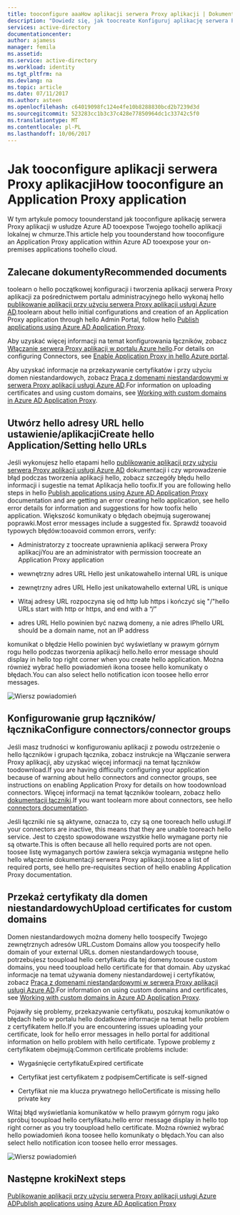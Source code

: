 ```yaml
---
title: tooconfigure aaaHow aplikacji serwera Proxy aplikacji | Dokumentacja firmy Microsoft
description: "Dowiedz się, jak toocreate Konfiguruj aplikację serwera Proxy aplikacji w kilku prostych krokach"
services: active-directory
documentationcenter: 
author: ajamess
manager: femila
ms.assetid: 
ms.service: active-directory
ms.workload: identity
ms.tgt_pltfrm: na
ms.devlang: na
ms.topic: article
ms.date: 07/11/2017
ms.author: asteen
ms.openlocfilehash: c64019098fc124e4fe10b8288830bcd2b7239d3d
ms.sourcegitcommit: 523283cc1b3c37c428e77850964dc1c33742c5f0
ms.translationtype: MT
ms.contentlocale: pl-PL
ms.lasthandoff: 10/06/2017
---
```

# <a name="how-tooconfigure-an-application-proxy-application"></a><span data-ttu-id="76fd6-103">Jak tooconfigure aplikacji serwera Proxy aplikacji</span><span class="sxs-lookup"><span data-stu-id="76fd6-103">How tooconfigure an Application Proxy application</span></span>

<span data-ttu-id="76fd6-104">W tym artykule pomocy toounderstand jak tooconfigure aplikację serwera Proxy aplikacji w usłudze Azure AD tooexpose Twojego toohello aplikacji lokalnej w chmurze.</span><span class="sxs-lookup"><span data-stu-id="76fd6-104">This article help you toounderstand how tooconfigure an Application Proxy application within Azure AD tooexpose your on-premises applications toohello cloud.</span></span>

## <a name="recommended-documents"></a><span data-ttu-id="76fd6-105">Zalecane dokumenty</span><span class="sxs-lookup"><span data-stu-id="76fd6-105">Recommended documents</span></span> 

<span data-ttu-id="76fd6-106">toolearn o hello początkowej konfiguracji i tworzenia aplikacji serwera Proxy aplikacji za pośrednictwem portalu administracyjnego hello wykonaj hello [publikowanie aplikacji przy użyciu serwera Proxy aplikacji usługi Azure AD](https://docs.microsoft.com/azure/active-directory/application-proxy-publish-azure-portal).</span><span class="sxs-lookup"><span data-stu-id="76fd6-106">toolearn about hello initial configurations and creation of an Application Proxy application through hello Admin Portal, follow hello [Publish applications using Azure AD Application Proxy](https://docs.microsoft.com/azure/active-directory/application-proxy-publish-azure-portal).</span></span>

<span data-ttu-id="76fd6-107">Aby uzyskać więcej informacji na temat konfigurowania łączników, zobacz [Włączanie serwera Proxy aplikacji w portalu Azure hello](active-directory-application-proxy-enable.md).</span><span class="sxs-lookup"><span data-stu-id="76fd6-107">For details on configuring Connectors, see [Enable Application Proxy in hello Azure portal](active-directory-application-proxy-enable.md).</span></span>

<span data-ttu-id="76fd6-108">Aby uzyskać informacje na przekazywanie certyfikatów i przy użyciu domen niestandardowych, zobacz [Praca z domenami niestandardowymi w serwera Proxy aplikacji usługi Azure AD](https://docs.microsoft.com/azure/active-directory/active-directory-application-proxy-custom-domains).</span><span class="sxs-lookup"><span data-stu-id="76fd6-108">For information on uploading certificates and using custom domains, see [Working with custom domains in Azure AD Application Proxy](https://docs.microsoft.com/azure/active-directory/active-directory-application-proxy-custom-domains).</span></span>

## <a name="create-hello-applicationsetting-hello-urls"></a><span data-ttu-id="76fd6-109">Utwórz hello adresy URL hello ustawienie/aplikacji</span><span class="sxs-lookup"><span data-stu-id="76fd6-109">Create hello Application/Setting hello URLs</span></span>

<span data-ttu-id="76fd6-110">Jeśli wykonujesz hello etapami hello [publikowanie aplikacji przy użyciu serwera Proxy aplikacji usługi Azure AD](https://docs.microsoft.com/azure/active-directory/application-proxy-publish-azure-portal) dokumentacji i czy wprowadzenie błąd podczas tworzenia aplikacji hello, zobacz szczegóły błędu hello informacji i sugestie na temat Aplikacja hello toofix.</span><span class="sxs-lookup"><span data-stu-id="76fd6-110">If you are following hello steps in hello [Publish applications using Azure AD Application Proxy](https://docs.microsoft.com/azure/active-directory/application-proxy-publish-azure-portal) documentation and are getting an error creating hello application, see hello error details for information and suggestions for how toofix hello application.</span></span> <span data-ttu-id="76fd6-111">Większość komunikaty o błędach obejmują sugerowanej poprawki.</span><span class="sxs-lookup"><span data-stu-id="76fd6-111">Most error messages include a suggested fix.</span></span> <span data-ttu-id="76fd6-112">Sprawdź tooavoid typowych błędów:</span><span class="sxs-lookup"><span data-stu-id="76fd6-112">tooavoid common errors, verify:</span></span>

-   <span data-ttu-id="76fd6-113">Administratorzy z toocreate uprawnienia aplikacji serwera Proxy aplikacji</span><span class="sxs-lookup"><span data-stu-id="76fd6-113">You are an administrator with permission toocreate an Application Proxy application</span></span>

-   <span data-ttu-id="76fd6-114">wewnętrzny adres URL Hello jest unikatowa</span><span class="sxs-lookup"><span data-stu-id="76fd6-114">hello internal URL is unique</span></span>

-   <span data-ttu-id="76fd6-115">zewnętrzny adres URL Hello jest unikatowa</span><span class="sxs-lookup"><span data-stu-id="76fd6-115">hello external URL is unique</span></span>

-   <span data-ttu-id="76fd6-116">Witaj adresy URL rozpoczyna się od http lub https i kończyć się "/"</span><span class="sxs-lookup"><span data-stu-id="76fd6-116">hello URLs start with http or https, and end with a “/”</span></span>

-   <span data-ttu-id="76fd6-117">adres URL Hello powinien być nazwą domeny, a nie adres IP</span><span class="sxs-lookup"><span data-stu-id="76fd6-117">hello URL should be a domain name, not an IP address</span></span>

<span data-ttu-id="76fd6-118">komunikat o błędzie Hello powinien być wyświetlany w prawym górnym rogu hello podczas tworzenia aplikacji hello.</span><span class="sxs-lookup"><span data-stu-id="76fd6-118">hello error message should display in hello top right corner when you create hello application.</span></span> <span data-ttu-id="76fd6-119">Można również wybrać hello powiadomień ikona toosee hello komunikaty o błędach.</span><span class="sxs-lookup"><span data-stu-id="76fd6-119">You can also select hello notification icon toosee hello error messages.</span></span>

   ![Wiersz powiadomień](./media/application-proxy-config-how-to/error-message.png)

## <a name="configure-connectorsconnector-groups"></a><span data-ttu-id="76fd6-121">Konfigurowanie grup łączników/łącznika</span><span class="sxs-lookup"><span data-stu-id="76fd6-121">Configure connectors/connector groups</span></span>

<span data-ttu-id="76fd6-122">Jeśli masz trudności w konfigurowaniu aplikacji z powodu ostrzeżenie o hello łączników i grupach łącznika, zobacz instrukcje na Włączanie serwera Proxy aplikacji, aby uzyskać więcej informacji na temat łączników toodownload.</span><span class="sxs-lookup"><span data-stu-id="76fd6-122">If you are having difficulty configuring your application because of warning about hello connectors and connector groups, see instructions on enabling Application Proxy for details on how toodownload connectors.</span></span> <span data-ttu-id="76fd6-123">Więcej informacji na temat łączników toolearn, zobacz hello [dokumentacji łączniki](https://docs.microsoft.com/azure/active-directory/application-proxy-understand-connectors).</span><span class="sxs-lookup"><span data-stu-id="76fd6-123">If you want toolearn more about connectors, see hello [connectors documentation](https://docs.microsoft.com/azure/active-directory/application-proxy-understand-connectors).</span></span>

<span data-ttu-id="76fd6-124">Jeśli łączniki nie są aktywne, oznacza to, czy są one tooreach hello usługi.</span><span class="sxs-lookup"><span data-stu-id="76fd6-124">If your connectors are inactive, this means that they are unable tooreach hello service.</span></span> <span data-ttu-id="76fd6-125">Jest to często spowodowane wszystkie hello wymagane porty nie są otwarte.</span><span class="sxs-lookup"><span data-stu-id="76fd6-125">This is often because all hello required ports are not open.</span></span> <span data-ttu-id="76fd6-126">toosee listę wymaganych portów zawiera sekcja wymagania wstępne hello hello włączenie dokumentacji serwera Proxy aplikacji.</span><span class="sxs-lookup"><span data-stu-id="76fd6-126">toosee a list of required ports, see hello pre-requisites section of hello enabling Application Proxy documentation.</span></span>

## <a name="upload-certificates-for-custom-domains"></a><span data-ttu-id="76fd6-127">Przekaż certyfikaty dla domen niestandardowych</span><span class="sxs-lookup"><span data-stu-id="76fd6-127">Upload certificates for custom domains</span></span>

<span data-ttu-id="76fd6-128">Domen niestandardowych można domeny hello toospecify Twojego zewnętrznych adresów URL.</span><span class="sxs-lookup"><span data-stu-id="76fd6-128">Custom Domains allow you toospecify hello domain of your external URLs.</span></span> <span data-ttu-id="76fd6-129">domen niestandardowych toouse, potrzebujesz tooupload hello certyfikatu dla tej domeny.</span><span class="sxs-lookup"><span data-stu-id="76fd6-129">toouse custom domains, you need tooupload hello certificate for that domain.</span></span> <span data-ttu-id="76fd6-130">Aby uzyskać informacje na temat używania domeny niestandardowej i certyfikatów, zobacz [Praca z domenami niestandardowymi w serwera Proxy aplikacji usługi Azure AD](https://docs.microsoft.com/azure/active-directory/active-directory-application-proxy-custom-domains).</span><span class="sxs-lookup"><span data-stu-id="76fd6-130">For information on using custom domains and certificates, see [Working with custom domains in Azure AD Application Proxy](https://docs.microsoft.com/azure/active-directory/active-directory-application-proxy-custom-domains).</span></span> 

<span data-ttu-id="76fd6-131">Pojawiły się problemy, przekazywanie certyfikatu, poszukaj komunikatów o błędach hello w portalu hello dodatkowe informacje na temat hello problem z certyfikatem hello.</span><span class="sxs-lookup"><span data-stu-id="76fd6-131">If you are encountering issues uploading your certificate, look for hello error messages in hello portal for additional information on hello problem with hello certificate.</span></span> <span data-ttu-id="76fd6-132">Typowe problemy z certyfikatem obejmują:</span><span class="sxs-lookup"><span data-stu-id="76fd6-132">Common certificate problems include:</span></span>

-   <span data-ttu-id="76fd6-133">Wygaśnięcie certyfikatu</span><span class="sxs-lookup"><span data-stu-id="76fd6-133">Expired certificate</span></span>

-   <span data-ttu-id="76fd6-134">Certyfikat jest certyfikatem z podpisem</span><span class="sxs-lookup"><span data-stu-id="76fd6-134">Certificate is self-signed</span></span>

-   <span data-ttu-id="76fd6-135">Certyfikat nie ma klucza prywatnego hello</span><span class="sxs-lookup"><span data-stu-id="76fd6-135">Certificate is missing hello private key</span></span>

<span data-ttu-id="76fd6-136">Witaj błąd wyświetlania komunikatów w hello prawym górnym rogu jako spróbuj tooupload hello certyfikatu.</span><span class="sxs-lookup"><span data-stu-id="76fd6-136">hello error message display in hello top right corner as you try tooupload hello certificate.</span></span> <span data-ttu-id="76fd6-137">Można również wybrać hello powiadomień ikona toosee hello komunikaty o błędach.</span><span class="sxs-lookup"><span data-stu-id="76fd6-137">You can also select hello notification icon toosee hello error messages.</span></span>

   ![Wiersz powiadomień](./media/application-proxy-config-how-to/error-message2.png)

## <a name="next-steps"></a><span data-ttu-id="76fd6-139">Następne kroki</span><span class="sxs-lookup"><span data-stu-id="76fd6-139">Next steps</span></span>
[<span data-ttu-id="76fd6-140">Publikowanie aplikacji przy użyciu serwera Proxy aplikacji usługi Azure AD</span><span class="sxs-lookup"><span data-stu-id="76fd6-140">Publish applications using Azure AD Application Proxy</span></span>](application-proxy-publish-azure-portal.md)
